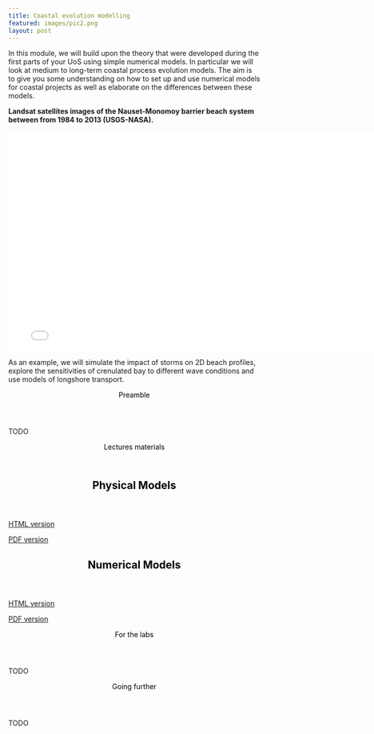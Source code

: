 ```yaml
---
title: Coastal evolution modelling
featured: images/pic2.png
layout: post
---
```


In this module, we will build upon the theory that were developed during the first parts of your UoS using simple numerical models. In particular we will look at medium to long-term coastal process evolution models. The aim is to give you some understanding on how to set up and use numerical models for coastal projects as well as elaborate on the differences between these models.

**Landsat satellites images of the Nauset-Monomoy barrier beach system between from 1984 to 2013 (USGS-NASA).**
<iframe width="780" height="440" src="/assets/images/coasts.mp4" frameborder="0" allowfullscreen></iframe>

As an example, we will simulate the impact of storms on 2D beach profiles, explore the sensitivities of crenulated bay to different wave conditions and use models of longshore transport.

<section>
  <header>
    <span class="byline"><font color = "#000000">Preamble</font></span>
  </header>
  <p>TODO</p>
</section>

<section>
  <header>
    <span class="byline"><font color = "#000000">Lectures materials</font></span>
  </header>
  <header>
    <h1><font color = "#000000"><strong>Physical Models</strong></font></h1>
  </header>
  <p><a href="http://geoslearn.github.io/physicalModel/#" target="_blank">HTML version</a></p>
  <p><a href="https://cloudstor.aarnet.edu.au/plus/index.php/s/KEz6Kt72sxvZNzc" target="_blank">PDF version</a></p>

  <header>
    <h1><font color = "#000000"><strong>Numerical Models</strong></font></h1>
  </header>
  <p><a href="http://geoslearn.github.io/numericalModel/#" target="_blank">HTML version</a></p>
  <p><a href="https://cloudstor.aarnet.edu.au/plus/index.php/s/pefBV4Xx3pEU2QD" target="_blank">PDF version</a></p>

</section>

<section>
  <header>
    <span class="byline"><font color = "#000000">For the labs</font></span>
  </header>
  <p>TODO</p>
</section>

<section>
  <header>
    <span class="byline"><font color = "#000000">Going further</font></span>
  </header>
  <p>TODO</p>
</section>
